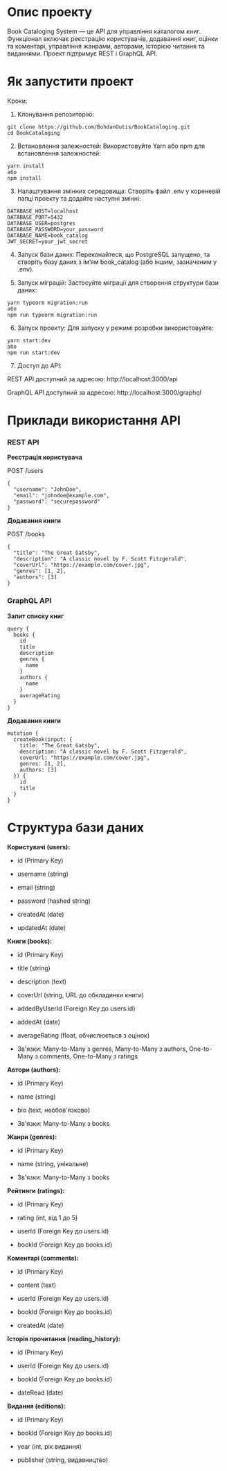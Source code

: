 # Опис проекту

Book Cataloging System — це API для управління каталогом книг. Функціонал включає реєстрацію користувачів, додавання книг, оцінки та коментарі, управління жанрами, авторами, історією читання та виданнями. Проект підтримує REST і GraphQL API.

# Як запустити проект

Кроки:

1. Клонування репозиторію:
```
git clone https://github.com/BohdanOutis/BookCataloging.git
cd BookCataloging
```
2. Встановлення залежностей:
Використовуйте Yarn або npm для встановлення залежностей:
```
yarn install
або
npm install
```
3. Налаштування змінних середовища:
Створіть файл .env у кореневій папці проекту та додайте наступні змінні:
```
DATABASE_HOST=localhost
DATABASE_PORT=5432
DATABASE_USER=postgres
DATABASE_PASSWORD=your_password
DATABASE_NAME=book_catalog
JWT_SECRET=your_jwt_secret
```
4. Запуск бази даних:
Переконайтеся, що PostgreSQL запущено, та створіть базу даних з ім’ям book_catalog (або іншим, зазначеним у .env).

5. Запуск міграцій:
Застосуйте міграції для створення структури бази даних:
```
yarn typeorm migration:run
або
npm run typeorm migration:run
```
6. Запуск проекту:
Для запуску у режимі розробки використовуйте:
```
yarn start:dev
або
npm run start:dev
```
7. Доступ до API:

REST API доступний за адресою: http://localhost:3000/api

GraphQL API доступний за адресою: http://localhost:3000/graphql

# Приклади використання API

### REST API

**Реєстрація користувача**

POST /users
```
{
  "username": "JohnDoe",
  "email": "johndoe@example.com",
  "password": "securepassword"
}
```
**Додавання книги**

POST /books
```
{
  "title": "The Great Gatsby",
  "description": "A classic novel by F. Scott Fitzgerald",
  "coverUrl": "https://example.com/cover.jpg",
  "genres": [1, 2],
  "authors": [3]
}
```
### GraphQL API

**Запит списку книг**
```
query {
  books {
    id
    title
    description
    genres {
      name
    }
    authors {
      name
    }
    averageRating
  }
}
```
**Додавання книги**
```
mutation {
  createBook(input: {
    title: "The Great Gatsby",
    description: "A classic novel by F. Scott Fitzgerald",
    coverUrl: "https://example.com/cover.jpg",
    genres: [1, 2],
    authors: [3]
  }) {
    id
    title
  }
}
```
# Структура бази даних

**Користувачі (users):**
  	
- id (Primary Key)

- username (string)

- email (string)

- password (hashed string)

- createdAt (date)

- updatedAt (date)


**Книги (books):**
 	
- id (Primary Key)

- title (string)

- description (text)

- coverUrl (string, URL до обкладинки книги)

- addedByUserId (Foreign Key до users.id)

- addedAt (date)

- averageRating (float, обчислюється з оцінок)

- Зв'язки: Many-to-Many з genres, Many-to-Many з authors, One-to-Many з comments, One-to-Many з ratings


**Автори (authors):**

- id (Primary Key)

- name (string)

- bio (text, необов'язково)

- Зв'язки: Many-to-Many з books


**Жанри (genres):**
  	
- id (Primary Key)

- name (string, унікальне)

- Зв'язки: Many-to-Many з books


**Рейтинги (ratings):**
   	
- id (Primary Key)

- rating (int, від 1 до 5)

- userId (Foreign Key до users.id)

- bookId (Foreign Key до books.id)


**Коментарі (comments):**
	
- id (Primary Key)

- content (text)

- userId (Foreign Key до users.id)

- bookId (Foreign Key до books.id)

- createdAt (date)


**Історія прочитання (reading_history):**
   	
- id (Primary Key)

- userId (Foreign Key до users.id)

- bookId (Foreign Key до books.id)

- dateRead (date)

**Видання (editions):**

- id (Primary Key)

- bookId (Foreign Key до books.id)

- year (int, рік видання)

- publisher (string, видавництво)

